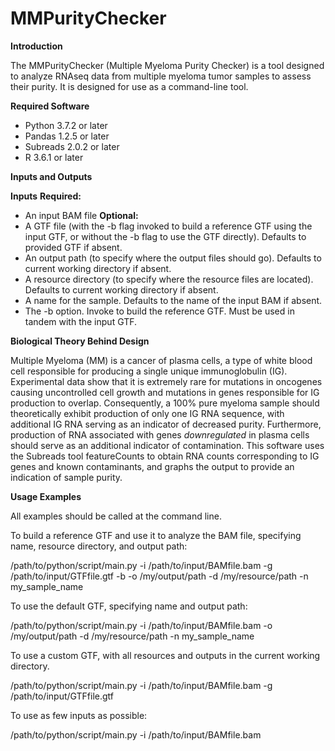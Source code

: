 # MMPurityChecker

**Introduction**

The MMPurityChecker (Multiple Myeloma Purity Checker) is a tool designed to analyze RNAseq data from multiple myeloma tumor samples to assess their purity. It is designed for use as a command-line tool.

**Required Software**

- Python 3.7.2 or later
- Pandas 1.2.5 or later
- Subreads 2.0.2 or later
- R 3.6.1 or later

**Inputs and Outputs**

  **Inputs**
  **Required:**
   - An input BAM file
  **Optional:**
   - A GTF file (with the -b flag invoked to build a reference GTF using the input GTF, or without the -b flag to use the GTF directly). Defaults to provided GTF if absent.
   - An output path (to specify where the output files should go). Defaults to current working directory if absent.
   - A resource directory (to specify where the resource files are located). Defaults to current working directory if absent.
   - A name for the sample. Defaults to the name of the input BAM if absent.
   - The -b option. Invoke to build the reference GTF. Must be used in tandem with the input GTF.

**Biological Theory Behind Design**

Multiple Myeloma (MM) is a cancer of plasma cells, a type of white blood cell responsible for producing a single unique immunoglobulin (IG). Experimental data show that it is extremely rare for mutations in oncogenes causing uncontrolled cell growth and mutations in genes responsible for IG production to overlap. Consequently, a 100% pure myeloma sample should theoretically exhibit production of only one IG RNA sequence, with additional IG RNA serving as an indicator of decreased purity. Furthermore, production of RNA associated with genes *downregulated* in plasma cells should serve as an additional indicator of contamination. This software uses the Subreads tool featureCounts to obtain RNA counts corresponding to IG genes and known contaminants, and graphs the output to provide an indication of sample purity.

**Usage Examples**

All examples should be called at the command line.

To build a reference GTF and use it to analyze the BAM file, specifying name, resource directory, and output path:

/path/to/python/script/main.py -i /path/to/input/BAMfile.bam -g /path/to/input/GTFfile.gtf -b -o /my/output/path -d /my/resource/path -n my_sample_name

To use the default GTF, specifying name and output path:

/path/to/python/script/main.py -i /path/to/input/BAMfile.bam -o /my/output/path -d /my/resource/path -n my_sample_name

To use a custom GTF, with all resources and outputs in the current working directory.

/path/to/python/script/main.py -i /path/to/input/BAMfile.bam -g /path/to/input/GTFfile.gtf

To use as few inputs as possible:

/path/to/python/script/main.py -i /path/to/input/BAMfile.bam




